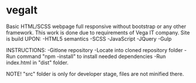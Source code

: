 # vegaIt
Basic HTML/SCSS webpage full responsive without bootstrap or any other framework. This work is done due to requirements of Vega IT company.
Site is build UPON:
-HTML5 semantics
-SCSS
-JavaScript
-JQuery
-Gulp

INSTRUCTIONS:
-Gitlone repository
-Locate into cloned repository folder
-Run command "npm -install" to install needed dependencies
-Run index.html in "dist" folder.

NOTE!
"src" folder is only for developer stage, files are not minified there.